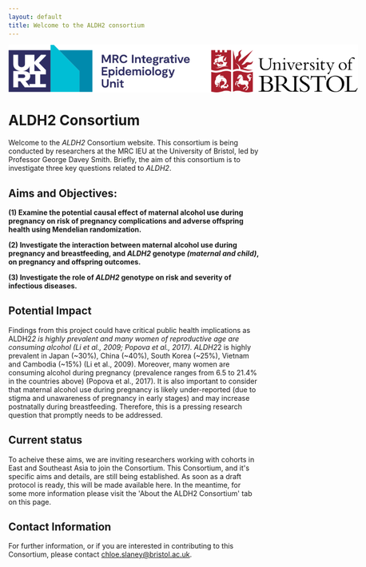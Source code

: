 ```yaml
---
layout: default
title: Welcome to the ALDH2 consortium
---
```



<img src="/assets/MRCIEU_logo.png.svg" alt="ALDH2 Consortium Logo" style="max-width: 700px; display: block; margin: 0 auto;">

# ALDH2 Consortium
Welcome to the *ALDH2* Consortium website. This consortium is being conducted by researchers at the MRC IEU at the University of Bristol, led by Professor George Davey Smith. Briefly, the aim of this consortium is to investigate three key questions related to *ALDH2*.

## Aims and Objectives:

**(1) Examine the potential causal effect of maternal alcohol use during pregnancy on risk of pregnancy complications and adverse offspring health using Mendelian randomization.** 

**(2) Investigate the interaction between maternal alcohol use during pregnancy and breastfeeding, and *ALDH2* genotype *(maternal and child)*, on pregnancy and offspring outcomes.** 

**(3) Investigate the role of *ALDH2* genotype on risk and severity of infectious diseases.**

## Potential Impact
Findings from this project could have critical public health implications as ALDH2*2 is highly prevalent and many women of reproductive age are consuming alcohol (Li et al., 2009; Popova et al., 2017). ALDH2*2 is highly prevalent in Japan (~30%), China (~40%), South Korea (~25%), Vietnam and Cambodia (~15%) (Li et al., 2009). Moreover, many women are consuming alcohol during pregnancy (prevalence ranges from 6.5 to 21.4% in the countries above) (Popova et al., 2017). It is also important to consider that maternal alcohol use during pregnancy is likely under-reported (due to stigma and unawareness of pregnancy in early stages) and may increase postnatally during breastfeeding. Therefore, this is a pressing research question that promptly needs to be addressed.

## Current status
To acheive these aims, we are inviting researchers working with cohorts in East and Southeast Asia to join the Consortium. This Consortium, and it's specific aims and details, are still being established. As soon as a draft protocol is ready, this will be made available here. In the meantime, for some more information please visit the 'About the ALDH2 Consortium' tab on this page.

## Contact Information
For further information, or if you are interested in contributing to this Consortium, please contact chloe.slaney@bristol.ac.uk.

